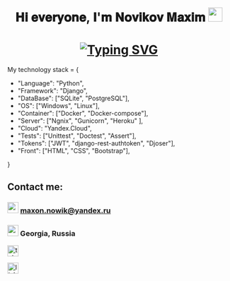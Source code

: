 <h1 align="center">𝐇𝐢 𝐞𝐯𝐞𝐫𝐲𝐨𝐧𝐞, 𝐈'𝐦 𝐍𝐨𝐯𝐢𝐤𝐨𝐯 𝐌𝐚𝐱𝐢𝐦
<img src="https://github.com/blackcater/blackcater/raw/main/images/Hi.gif" height="32"/></h1>

<h1 align="center"><a href="https://git.io/typing-svg"><img src="https://readme-typing-svg.demolab.com?font=Fira+Code&pause=1000&color=04ADFFA1&background=00000000&width=435&lines=and+i'm+Python+developer" alt="Typing SVG" /></a></h1>

My technology stack = {
- "Language": "Python",
- "Framework": "Django",
- "DataBase": \["SQLite", "PostgreSQL"],
- "OS": \["Windows", "Linux"],
- "Container": \["Docker", "Docker-compose"],
- "Server": \["Ngnix", "Gunicorn", "Heroku" ],
- "Cloud": "Yandex.Cloud",
- "Tests": \["Unittest", "Doctest", "Assert"],
- "Tokens": \["JWT", "django-rest-authtoken", "Djoser"],
- "Front": \["HTML", "CSS", "Bootstrap"],

 }
## Contact me:
### <img src='https://uxwing.com/wp-content/themes/uxwing/download/communication-chat-call/email-address-icon.png' alt='email' height='25'> maxon.nowik@yandex.ru
### <img src='https://www.freeiconspng.com/thumbs/location-icon-png/google-location-icon-16.png' alt='email' height='25'> Georgia, Russia

[<img src='https://parspng.com/wp-content/uploads/2021/10/telgrampng.parspng.com-2.png' alt='telegram' height='25'>](https://t.me/MaximNovikow)

[<img src='https://i.pinimg.com/originals/13/07/a2/1307a2648e71d531704a0f5a270ea966.png' alt='linkedin' height='25'>](https://www.linkedin.com/in/novikowmaxim/)

